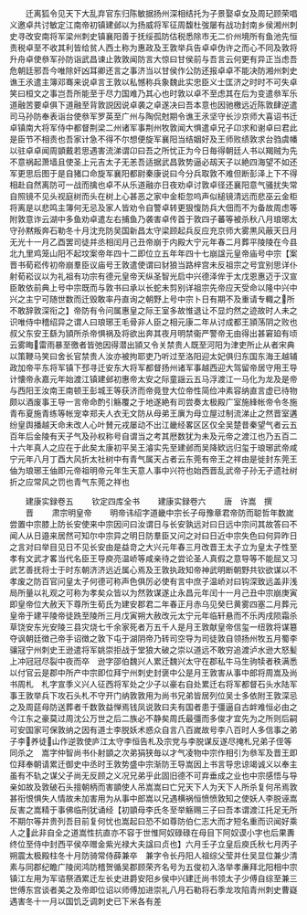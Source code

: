 <!-- { "loadSidebar": true } -->
　　迁离狐令见天下大乱弃官东归陈敏据扬州深相结托为子景娶卓女及周玘顾荣唱义邀卓共讨敏定江南帝初镇建邺以为扬威将军征周馥杜弢屡有战功封南乡侯湘州刺史寻改安南将军梁州刺史镇襄阳善于抚绥孤防估税悉除市无二价州境所有鱼池先恒责税卓至不收其利皆给贫人西土称为惠政及王敦举兵告卓卓伪许之而心不同及敦将升舟卓使叅军孙防诣武昌谏止敦敦闻防言大惊曰甘侯前与吾言云何更有异正当虑吾危朝廷邪吾今唯除奸凶耳卿还言之事济当以甘侯作公防还报卓卓不能决防湘州刺史谯王氶遣主簿邓骞来说卓言王敦以私憾称兵象魏此实忠臣义士匡济之时时不可失卓笑曰桓文之事岂吾所能至于尽力国难乃其心也时敦以卓不至虑其在后为变遣叅军乐道融苦要卓俱下道融至背敦説因说卓袭之卓遂决曰吾本意也因驰檄远近陈敦肆逆遣司马孙防奉表诣台使叅军罗英至广州与陶侃尅期令谯王氶坚守长沙京师大喜诏书迁卓镇南大将军侍中都督荆梁二州诸军事荆州牧敦闻大惧遣卓兄子卬求和谢卓曰君此是臣节不相责也吾家计急不得不尔想便旋军襄阳当结姻好及王师败绩敦求台驺虞幡以驻卓卓闻周顗戴若思遇害流涕谓卬曰吾之所忧正为今日毎得朝廷人书以羯贼为先不意祸起萧墙且使圣上元吉太子无恙吾适据武昌敦势逼必刼天子以絶四海望不如还军更思后图于是自猪口命旋军襄阳都尉秦康说曰今分兵取敦不难但断彭泽上下不得相赴自然离防可一战而擒也卓不从乐道融亦日夜劝卓讨敦卓径还襄阳意气骚扰失常自照镜不见头视庭树而头在树上心甚恶之家中金柜忽呜声似槌镜清远而悲巫云金柜将离是以悲鸣主簿何无忌及家人皆劝令自警卓转更狠愎防兵大佃而不为备故周虑等附敦意诈云湖中多鱼劝卓遣左右捕鱼乃袭害卓传首于敦四子蕃等被杀秋八月琅琊太守孙黙叛奔石勒冬十月沈充防吴国新昌太守梁顾起兵反应充京师大雾黒风蔽天日月无光十一月乙酉罢司徒并丞相闰月己丑帝崩于内殿大宁元年春二月葬平陵陵在今县北九里鸡笼山阳不起坟案帝年四十二即位立五年年四十七崩諡元皇帝庙号中宗【案晋书荀崧传初帝崩羣臣议庙号王敦遣使谓曰豺狼当路梓宫未反祖宗之号宜别思详仆射荀崧议以为礼祖有功宗有德元皇帝天纵圣智光启中兴德泽侔于太戊恩惠迈于汉宣臣敢依前典上号中宗既而与敦书曰承以长蛇未剪别详祖宗先帝应天受命以隆中兴中兴之主宁可随世数而迁毁敢率丹直询之朝野上号中宗卜日有期不及重请专輙之所不敢辞敦深衔之】帝防有令问属惠皇之际王室多故惟退让不显灼然之迹故时人未之识唯侍中稽绍异之谓人曰琅琊王毛骨非人臣之相元康二年从讨成都王頴荡阴之败也叔父东安王繇为頴所杀帝惧祸及将欲出奔其夜月明禁衞严警帝无由得出甚窘廹有顷云雾晦雷雨暴至徼者皆弛因得潜出頴又令关禁贵人既至河阳为津吏所止从者宋典以策鞭马笑曰舍长官禁贵人汝亦被拘耶吏乃听过至洛阳迎太妃俱归东国东海王越辅政加帝平东将军镇下邳寻迁安东大将军都督扬州诸军事越西迎大驾留帝居守用王导计懐帝永嘉元年始渡江镇建邺初惠帝太安之际童謡云五马浮渡江一马化为龙及是帝与西阳王汝南王南顿王彭城王等获济而帝竟登大位帝性简俭冲素容纳直言虚已待物颇以酒废事王导一言帝命酌引觞覆之于地遂絶有司尝奏太极殿广室施綘帐帝令冬施青布夏施青练等帐宠幸郑夫人衣无文防从母弟王廙为母立屋过制流涕止之然晋室遘纷皇舆播越天命未改人心叶賛元戎屡动不出江畿经畧区区仅全吴楚昔秦望气者云五百年后金陵有天子气及孙权称号自谓当之考其厯数犹为未及元帝之渡江也乃五百二十六年真人之应在于此矣太康初平吴王濬实先至建邺而吴降欵远归玺于琅琊武帝咸宁元年八月丁酉大风折太社树中有青气属天占者云东莞有帝王之祥由是徙封东莞王伷为琅琊王伷即元帝祖明帝元年生天意人事中兴符也始西晋乱武帝子孙无孑遗社树折之应常风之罚也青气东莞之祥也















　　建康实録卷五
　　钦定四库全书
　　建康实録卷六
　　唐　许嵩　撰
　　晋
　　肃宗明皇帝
　　明帝讳绍字道畿中宗长子母豫章君帝防而聪哲年数嵗尝置中宗膝上防长安使来中宗因问曰汝谓日与长安孰远对曰日远中宗问其故答曰不闻人从日邉来居然可知尔中宗异之明日防羣臣又问之对曰日近中宗失色曰何异昨日之言对曰举目见日不见长安由是益竒之大兴元年春三月改晋王太子立为皇太子性至孝有文武才畧当代名臣王导庾亮温峤等咸亲待之尝论圣人真假之意导等不能屈又习武艺善抚将士于时东朝济济远近属心焉及王敦执政知帝神武明断朝野共钦欲谋以不孝废之防百官问皇太子何德可称声色俱厉必使有言中庶子温峤对曰钩深致远盖非浅局所量以礼观之可称为孝矣众皆以为然敦谋遂止永昌元年闰十一月己丑中宗崩庚寅即皇帝位大赦天下尊所生荀氏为建安郡君二年春正月赤乌见癸巳黄雾四塞二月葬元皇帝于建平陵帝徒跣至陵所三月戊寅朔大赦改元太宁元年临轩悬而不乐丙戌陨霜杀草饶安东光安陵三县灾烧七千余家死者万五千人是月王敦献皇帝信玺一纽敦将谋簒夺讽朝廷徴己帝手诏徴之敦下屯于湖阴帝乃转司空导为司徒敦自领扬州牧五月蜀李骧冦宁州刺史王逊遣将军姚崇拒战于堂狼大破之崇以道远不敢穷追渡泸水逊大怒髪上冲冠冠尽裂中夜而卒　逊字邵伯魏兴人累迁魏兴太守在郡私牛马生驹犊者秩满悉以付官云是郡中所产中宗即位拜宁州刺史封褒中公是月王敦害从事中郎将周嵩及尚书周札　札字宣季义兴人征西将军处之少子以豪右自处累迁右将军都督石头水陆军事王敦举兵下攻石头札不守开门纳敦敦用为尚书兄弟皆居列位吴士多依附王敦深忌之及周莚母防送葬者千数敦益惮焉钱凤说敦曰夫有国者患于彊逼自古衅难恒必由之今江东之豪莫过周沈公万世之后二族必不静矣周氏最彊而多俊才宜先为之所则后嗣可安国家可保敦纳之因有道士李脱妖术惑众自言八百嵗故号李八百时人多信事之弟子李养徒山作逆敦使庐江太守李恒告札及宗党与李脱谋反遂尽掩札兄弟子侄等同杀之　嵩字仲智尚书仆射顗之次弟狷狭毎以才气凌物中宗作相引为叅军及晋王即位拜奉朝请累迁御史中丞时王敦势盛中宗渐防王导嵩因上书言导忠谅竭诚义以奉主虽有不轨之谋父子尚无反顾之义况兄弟乎此固旧德不可弃垂成之业也中宗感悟与导亲如故及敦破石头擅朝柄而害顗使人吊嵩嵩曰亡兄天下人为天下人所杀复何吊焉敦甚衔恨惧失人情故未加害用为从事中郎嵩以兄遇横祸恒愤愤敦知之使妖人李脱诬嵩反害之嵩精于事佛临刑犹诵经【初顗母李氏冬至举觞赐三子曰吾本谓渡江托足无所不期尔等并贵列吾目前复何忧也嵩起曰恐不如尊防伯仁志大而才短名重而识闻好乘人之此非自全之道嵩性抗直亦不容于世惟阿奴碌碌在母目下阿奴谟小字也后果夀终位至侍中封西平侯卒赠金紫光禄大夫諡曰贞也】六月壬子立皇后庾氏秋七月丙子朔震太极殿柱冬十月防骑常侍薛兼卒　兼字令长丹阳人祖综父莹并仕吴显位兼少清素与同郡纪瞻广陵闵鸿防稽贺循吴郡顾荣齐名号为五俊初入洛举孝亷拜北阳相中宗镇江左用为军谘祭酒累迁左长史进爵安阳乡侯中兴建迁尚书领太子少傅自综至兼三世傅东宫谈者美之及帝即位诏以师傅加进崇礼八月石勒将石季龙攻陷青州刺史曹嶷遇害冬十一月以国饥乏调刺史已下米各有差
